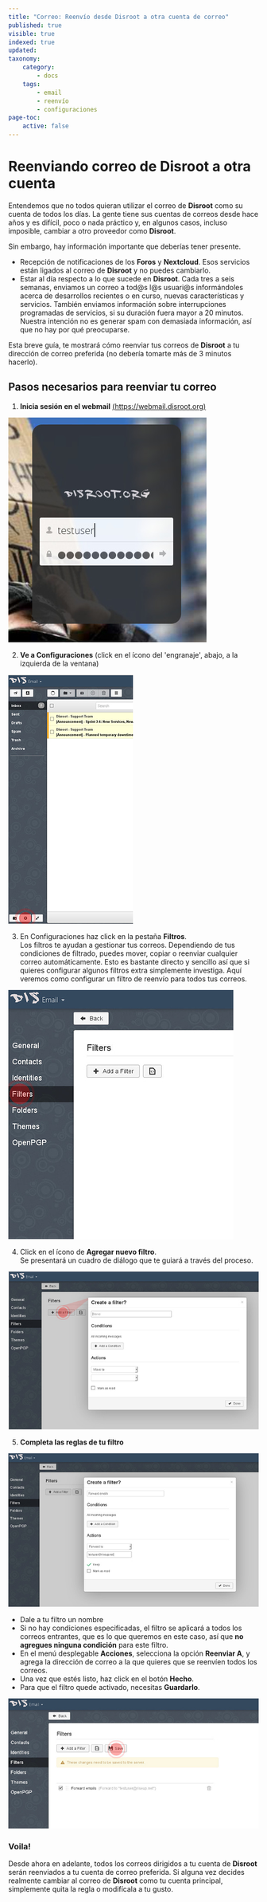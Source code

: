 ```yaml
---
title: "Correo: Reenvío desde Disroot a otra cuenta de correo"
published: true
visible: true
indexed: true
updated:
taxonomy:
    category:
        - docs
    tags:
        - email
        - reenvío
        - configuraciones
page-toc:
    active: false
---
```


# Reenviando correo de Disroot a otra cuenta

Entendemos que no todos quieran utilizar el correo de **Disroot** como su cuenta de todos los días. La gente tiene sus cuentas de correos desde hace años y es difícil, poco o nada práctico y, en algunos casos, incluso imposible, cambiar a otro proveedor como **Disroot**.

Sin embargo, hay información importante que deberías tener presente.

 - Recepción de notificaciones de los **Foros** y **Nextcloud**. Esos servicios están ligados al correo de **Disroot** y no puedes cambiarlo.
 - Estar al día respecto a lo que sucede en **Disroot**. Cada tres a seis semanas, enviamos un correo a tod@s l@s usuari@s informándoles acerca de desarrollos recientes o en curso, nuevas características y servicios. También enviamos información sobre interrupciones programadas de servicios, si su duración fuera mayor a 20 minutos. Nuestra intención no es generar spam con demasiada información, así que no hay por qué preocuparse.

Esta breve guía, te mostrará cómo reenviar tus correos de **Disroot** a tu dirección de correo preferida (no debería tomarte más de 3 minutos hacerlo).

## Pasos necesarios para reenviar tu correo

1. **Inicia sesión en el webmail** [(https://webmail.disroot.org)](https://webmail.disroot.org)


![](en/login.jpg)


2. **Ve a Configuraciones** (click en el ícono del 'engranaje', abajo, a la izquierda de la ventana)


![](en/webmail1.jpg)


3. En Configuraciones haz click en la pestaña **Filtros**.<br>
Los filtros te ayudan a gestionar tus correos. Dependiendo de tus condiciones de filtrado, puedes mover, copiar o reenviar cualquier correo automáticamente. Esto es bastante directo y sencillo así que si quieres configurar algunos filtros extra simplemente investiga. Aquí veremos como configurar un filtro de reenvío para todos tus correos.


![](en/settings1.jpg)


4. Click en el ícono de **Agregar nuevo filtro**.<br>
Se presentará un cuadro de diálogo que te guiará a través del proceso.


![](en/filters1.jpg)

5. **Completa las reglas de tu filtro**


![](en/filters2.jpg)


 - Dale a tu filtro un nombre
 - Si no hay condiciones especificadas, el filtro se aplicará a todos los correos entrantes, que es lo que queremos en este caso, así que **no agregues ninguna condición** para este filtro.
 - En el menú desplegable **Acciones**, selecciona la opción **Reenviar A**, y agrega la dirección de correo a la que quieres que se reenvíen todos los correos.
 - Una vez que estés listo, haz click en el botón **Hecho**.
 - Para que el filtro quede activado, necesitas **Guardarlo**.


![](en/filters3.jpg)

### Voila!

Desde ahora en adelante, todos los correos dirigidos a tu cuenta de **Disroot** serán reenviados a tu cuenta de correo preferida. Si alguna vez decides realmente cambiar al correo de **Disroot** como tu cuenta principal, simplemente quita la regla o modifícala a tu gusto.
